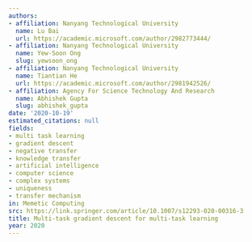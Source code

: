 ```yaml
---
authors:
- affiliation: Nanyang Technological University
  name: Lu Bai
  url: https://academic.microsoft.com/author/2982773444/
- affiliation: Nanyang Technological University
  name: Yew-Soon Ong
  slug: yewsoon_ong
- affiliation: Nanyang Technological University
  name: Tiantian He
  url: https://academic.microsoft.com/author/2981942526/
- affiliation: Agency For Science Technology And Research
  name: Abhishek Gupta
  slug: abhishek_gupta
date: '2020-10-19'
estimated_citations: null
fields:
- multi task learning
- gradient descent
- negative transfer
- knowledge transfer
- artificial intelligence
- computer science
- complex systems
- uniqueness
- transfer mechanism
in: Memetic Computing
src: https://link.springer.com/article/10.1007/s12293-020-00316-3
title: Multi-task gradient descent for multi-task learning
year: 2020
---
```

